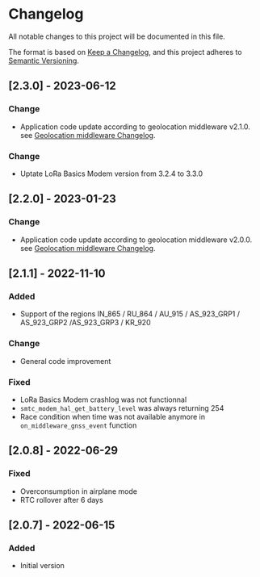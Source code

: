 # Changelog

All notable changes to this project will be documented in this file.

The format is based on [Keep a Changelog](https://keepachangelog.com/en/1.0.0/),
and this project adheres to [Semantic Versioning](https://semver.org/spec/v2.0.0.html).

## [2.3.0] - 2023-06-12

### Change
- Application code update according to geolocation middleware v2.1.0. see [Geolocation middleware Changelog](../../../geolocation_middleware/CHANGELOG.md).

### Change
- Uptate LoRa Basics Modem version from 3.2.4 to 3.3.0

## [2.2.0] - 2023-01-23

### Change
- Application code update according to geolocation middleware v2.0.0. see [Geolocation middleware Changelog](../../../geolocation_middleware/CHANGELOG.md).

## [2.1.1] - 2022-11-10

### Added
- Support of the regions IN_865 / RU_864 / AU_915 / AS_923_GRP1 / AS_923_GRP2 /AS_923_GRP3 / KR_920   

### Change
- General code improvement

### Fixed
- LoRa Basics Modem crashlog was not functionnal
- `smtc_modem_hal_get_battery_level` was always returning 254
- Race condition when time was not available anymore in `on_middleware_gnss_event` function

## [2.0.8] - 2022-06-29

### Fixed

- Overconsumption in airplane mode
- RTC rollover after 6 days

## [2.0.7] - 2022-06-15

### Added

- Initial version
